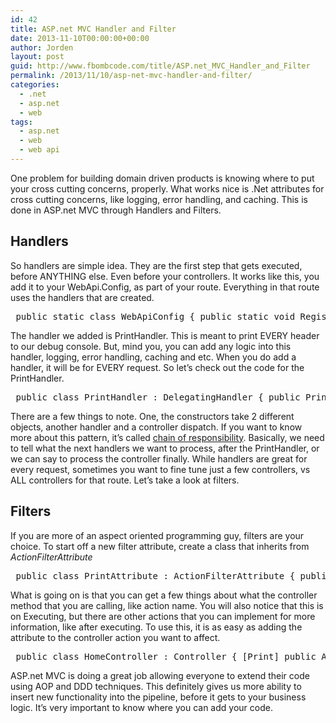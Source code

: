 ```yaml
---
id: 42
title: ASP.net MVC Handler and Filter
date: 2013-11-10T00:00:00+00:00
author: Jorden
layout: post
guid: http://www.fbombcode.com/title/ASP.net_MVC_Handler_and_Filter
permalink: /2013/11/10/asp-net-mvc-handler-and-filter/
categories:
  - .net
  - asp.net
  - web
tags:
  - asp.net
  - web
  - web api
---
```

 <p> One problem for building domain driven products is knowing where to put your cross cutting concerns, properly. What works nice is .Net attributes for cross cutting concerns, like logging, error handling, and caching. This is done in ASP.net MVC through Handlers and Filters. </p> <h2>Handlers</h2> <p> So handlers are simple idea. They are the first step that gets executed, before ANYTHING else. Even before your controllers. It works like this, you add it to your WebApi.Config, as part of your route. Everything in that route uses the handlers that are created. </p> <pre class="formatCode"> public static class WebApiConfig { public static void Register(HttpConfiguration config) { config.Routes.MapHttpRoute( name: "DefaultApi", routeTemplate: "api/{controller}/{id}", constraints: null, handler: new PrintHandler(){ InnerHandler = new HttpControllerDispatcher(config) }, defaults: new { id = RouteParameter.Optional } ); config.EnableQuerySupport(); // To disable tracing in your application, please comment out or remove the following line of code // For more information, refer to: http://www.asp.net/web-api TraceConfig.Register(config); } } </pre> <p> The handler we added is PrintHandler. This is meant to print EVERY header to our debug console. But, mind you, you can add any logic into this handler, logging, error handling, caching and etc. When you do add a handler, it will be for EVERY request. So let&#8217;s check out the code for the PrintHandler. </p> <pre class="formatCode"> public class PrintHandler : DelegatingHandler { public PrintHandler(HttpConfiguration httpConfiguration) { InnerHandler = new HttpControllerDispatcher(httpConfiguration); } public PrintHandler(HttpMessageHandler handler) { InnerHandler = handler; } private static object locker = new object(); protected async override System.Threading.Tasks.Task<httpResponseMessage> SendAsync(HttpRequestMessage request, System.Threading.CancellationToken cancellationToken) { Debug.WriteLine("Print Header: {0}", request.Headers); return base.SendAsync(request, cancellationToken); } } </pre> <p> There are a few things to note. One, the constructors take 2 different objects, another handler and a controller dispatch. If you want to know more about this pattern, it&#8217;s called <a href="http://en.wikipedia.org/wiki/Chain-of-responsibility_pattern">chain of responsibility</a>. Basically, we need to tell what the next handlers we want to process, after the PrintHandler, or we can say to process the controller finally. While handlers are great for every request, sometimes you want to fine tune just a few controllers, vs ALL controllers for that route. Let&#8217;s take a look at filters. </p> <h2>Filters</h2> <p> If you are more of an aspect oriented programming guy, filters are your choice. To start off a new filter attribute, create a class that inherits from <em>ActionFilterAttribute</em> </p> <pre class="formatCode"> public class PrintAttribute : ActionFilterAttribute { public override void OnActionExecuting(ActionExecutingContext filterContext) { Debug.WriteLine("Executing this action: {0}", filterContext.ActionDescriptor.ActionName); base.OnActionExecuting(filterContext); } } </pre> <p> What is going on is that you can get a few things about what the controller method that you are calling, like action name. You will also notice that this is on Executing, but there are other actions that you can implement for more information, like after executing. To use this, it is as easy as adding the attribute to the controller action you want to affect. </p> <pre class="formatCode"> public class HomeController : Controller { [Print] public ActionResult Index() { return View(); } } </pre> <p> ASP.net MVC is doing a great job allowing everyone to extend their code using AOP and DDD techniques. This definitely gives us more ability to insert new functionality into the pipeline, before it gets to your business logic. It&#8217;s very important to know where you can add your code. </p>